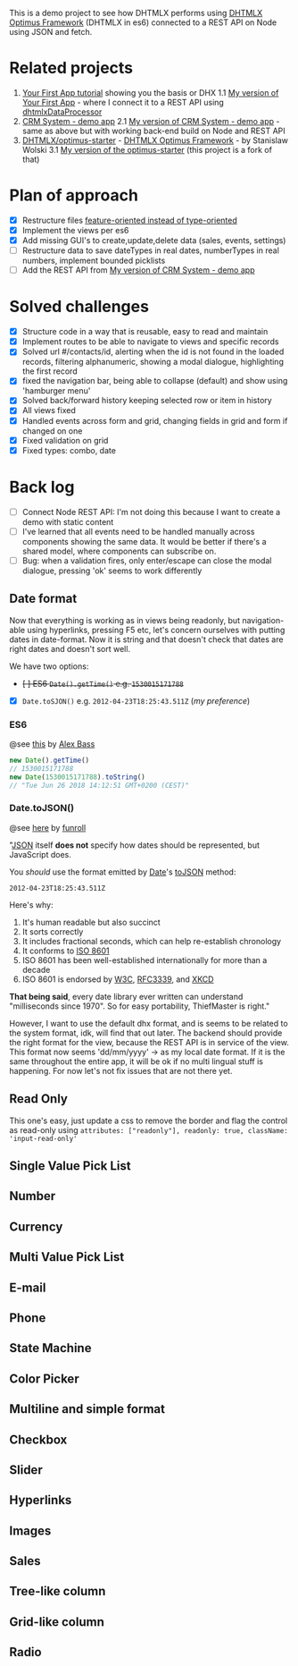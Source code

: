 This is a demo project to see how DHTMLX performs using [DHTMLX Optimus Framework](https://docs.dhtmlx.com/optimus__index.html) (DHTMLX in es6) connected to a REST API on Node using JSON and fetch.

# Related projects

1. [Your First App tutorial](https://docs.dhtmlx.com/tutorials__first_app__index.html) showing you the basis or DHX
  1.1 [My version of Your First App](https://github.com/rkristelijn/dhtmlx-grid-rest-api) - where I connect it to a REST API using [dhtmlxDataProcessor](https://docs.dhtmlx.com/dataprocessor__index.html)
2. [CRM System - demo app](https://dhtmlx.com/docs/products/demoApps/dhtmlxCRMSystem/index.html)
  2.1 [My version of CRM System - demo app](https://github.com/rkristelijn/dhtmlx-json-node) - same as above but with working back-end build on Node and REST API
3. [DHTMLX/optimus-starter](https://github.com/DHTMLX/optimus-start) - [DHTMLX Optimus Framework](https://docs.dhtmlx.com/optimus__index.html) - by Stanislaw Wolski
  3.1 [My version of the optimus-starter](https://github.com/rkristelijn/optimus-start) (this project is a fork of that)

# Plan of approach

- [X] Restructure files [feature-oriented instead of type-oriented](https://softwareengineering.stackexchange.com/questions/338597/folder-by-type-or-folder-by-feature)
- [X] Implement the views per es6
- [x] Add missing GUI's to create,update,delete data (sales, events, settings)
- [ ] Restructure data to save dateTypes in real dates, numberTypes in real numbers, implement bounded picklists
- [ ] Add the REST API from [My version of CRM System - demo app](https://github.com/rkristelijn/dhtmlx-json-node)

# Solved challenges
- [x] Structure code in a way that is reusable, easy to read and maintain
- [x] Implement routes to be able to navigate to views and specific records
- [x] Solved url #/contacts/id, alerting when the id is not found in the loaded records, filtering alphanumeric, showing a modal dialogue, highlighting the first record
- [x] fixed the navigation bar, being able to collapse (default) and show using 'hamburger menu'
- [x] Solved back/forward history keeping selected row or item in history
- [x] All views fixed
- [x] Handled events across form and grid, changing fields in grid and form if changed on one
- [x] Fixed validation on grid
- [x] Fixed types: combo, date

# Back log

- [ ] Connect Node REST API: I'm not doing this because I want to create a demo with static content
- [ ] I've learned that all events need to be handled manually across components showing the same data. It would be better if there's a shared model, where components can subscribe on.
- [ ] Bug: when a validation fires, only enter/escape can close the modal dialogue, pressing 'ok' seems to work differently

## Date format

Now that everything is working as in views being readonly, but navigation-able using hyperlinks, pressing F5 etc, let's concern ourselves with putting dates in date-format. Now it is string and that doesn't check that dates are right dates and doesn't sort well.

We have two options:
- ~~[ ] ES6 `Date().getTime()` e.g. `1530015171788`~~
- [x] `Date.toSJON()` e.g. `2012-04-23T18:25:43.511Z` (*my preference*)

### ES6

@see [this](https://stackoverflow.com/questions/38701847/how-can-i-convert-a-date-into-an-integer) by [Alex Bass](https://stackoverflow.com/users/2749986/alex-bass)

```javascript
new Date().getTime() 
// 1530015171788
new Date(1530015171788).toString() 
// "Tue Jun 26 2018 14:12:51 GMT+0200 (CEST)"
```

### Date.toJSON()

@see [here](https://stackoverflow.com/questions/10286204/the-right-json-date-format) by [funroll](https://stackoverflow.com/users/878969/funroll)

"[JSON](http://json.org/) itself **does not** specify how dates should be represented, but JavaScript does.

You *should* use the format emitted by [Date](https://developer.mozilla.org/en-US/docs/Web/JavaScript/Reference/Global_Objects/Date)'s [toJSON](https://developer.mozilla.org/en-US/docs/Web/JavaScript/Reference/Global_Objects/Date/toJSON) method:

  `2012-04-23T18:25:43.511Z`

Here's why:

1. It's human readable but also succinct
1. It sorts correctly
1. It includes fractional seconds, which can help re-establish chronology
1. It conforms to [ISO 8601](http://en.wikipedia.org/wiki/ISO_8601)
1. ISO 8601 has been well-established internationally for more than a decade
1. ISO 8601 is endorsed by [W3C](http://www.w3.org/TR/NOTE-datetime), [RFC3339](http://tools.ietf.org/html/rfc3339), and [XKCD](http://xkcd.com/1179/)

**That being said**, every date library ever written can understand "milliseconds since 1970". So for easy portability, ThiefMaster is right."

However, I want to use the default dhx format, and is seems to be related to the system format, idk, will find that out later. The backend should provide the right format for the view, because the REST API is in service of the view. This format now seems 'dd/mm/yyyy' -> as my local date format. If it is the same throughout the entire app, it will be ok if no multi lingual stuff is happening. For now let's not fix issues that are not there yet.

## Read Only

This one's easy, just update a css to remove the border and flag the control as read-only using `attributes: ["readonly"], readonly: true, className: 'input-read-only' `

## Single Value Pick List



## Number
## Currency
## Multi Value Pick List
## E-mail
## Phone
## State Machine
## Color Picker
## Multiline and simple format
## Checkbox
## Slider
## Hyperlinks
## Images
## Sales
## Tree-like column
## Grid-like column
## Radio
